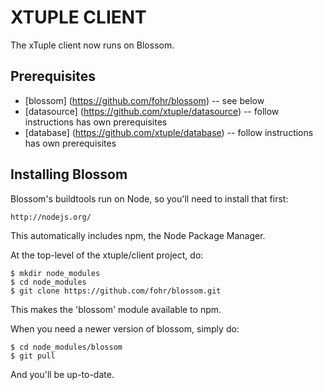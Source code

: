 XTUPLE CLIENT
=============

The xTuple client now runs on Blossom.

Prerequisites
-------------

* [blossom] (https://github.com/fohr/blossom) -- see below
* [datasource] (https://github.com/xtuple/datasource) -- follow instructions has own prerequisites
* [database] (https://github.com/xtuple/database) -- follow instructions has own prerequisites

Installing Blossom
------------------

Blossom's buildtools run on Node, so you'll need to install that first:

    http://nodejs.org/

This automatically includes npm, the Node Package Manager.

At the top-level of the xtuple/client project, do:

    $ mkdir node_modules
    $ cd node_modules
    $ git clone https://github.com/fohr/blossom.git

This makes the 'blossom' module available to npm.

When you need a newer version of blossom, simply do:

    $ cd node_modules/blossom
    $ git pull

And you'll be up-to-date.